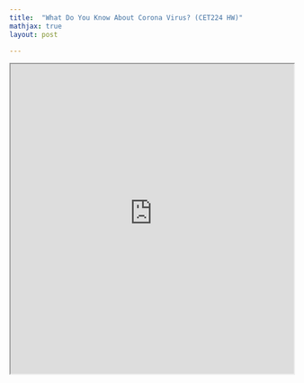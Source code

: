 ```yaml
---
title:  "What Do You Know About Corona Virus? (CET224 HW)"
mathjax: true
layout: post

---
```


 <iframe src ="https://alierenkayhanbouncet.blogspot.com/2022/06/what-do-you-know-about-corona-virus.html" width="100%" height="550"> </iframe>
 
